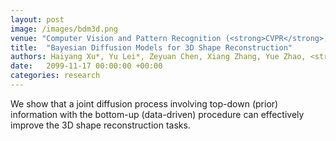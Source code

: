```yaml
---
layout: post
image: /images/bdm3d.png
venue: "Computer Vision and Pattern Recognition (<strong>CVPR</strong>)"
title:  "Bayesian Diffusion Models for 3D Shape Reconstruction"
authors: Haiyang Xu*, Yu Lei*, Zeyuan Chen, Xiang Zhang, Yue Zhao, <strong>Zirui Wang</strong>, Yilin Wang, Zhuowen Tu
date:   2099-11-17 00:00:00 +00:00
categories: research
---
```

We show that a joint diffusion process involving top-down (prior) information with the bottom-up (data-driven) procedure can effectively improve the 3D shape reconstruction tasks.